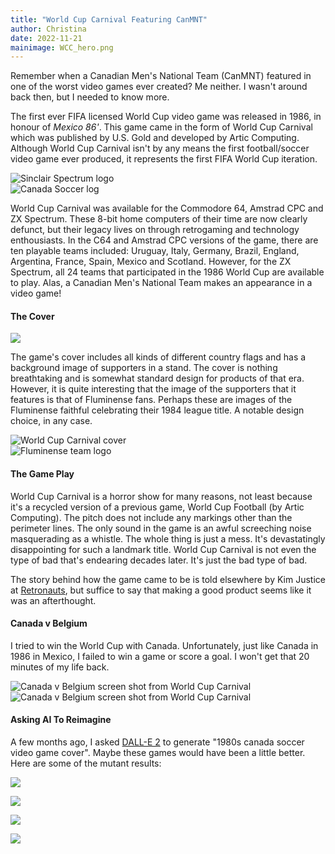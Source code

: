 ```yaml
---
title: "World Cup Carnival Featuring CanMNT"
author: Christina
date: 2022-11-21
mainimage: WCC_hero.png
---
```


Remember when a Canadian Men's National Team (CanMNT) featured in one of the worst video games ever created? Me neither. I wasn't around back then, but I needed to know more.

The first ever FIFA licensed World Cup video game was released in 1986, in honour of *Mexico 86'*. This game came in the form of World Cup Carnival which was published by U.S. Gold and developed by Artic Computing. Although World Cup Carnival isn't by any means the first football/soccer video game ever produced, it represents the first FIFA World Cup iteration.

<div class="row pb-4">
    <div class="col-9"><img src="/images/Sinclair_ZX_Spectrum-02b.svg.png" alt="Sinclair Spectrum logo"/></div>
    <div class="col-3"><img src="/images/canada-soccer-logo.png" alt="Canada Soccer log"/></div>
</div>

World Cup Carnival was available for the Commodore 64, Amstrad CPC and ZX Spectrum. These 8-bit home computers of their time are now clearly defunct, but their legacy lives on through retrogaming and technology enthousiasts. In the C64 and Amstrad CPC versions of the game, there are ten playable teams included: Uruguay, Italy, Germany, Brazil, England, Argentina, France, Spain, Mexico and Scotland. However, for the ZX Spectrum, all 24 teams that participated in the 1986 World Cup are available to play. Alas, a Canadian Men's National Team makes an appearance in a video game!

#### The Cover

![](images/wcc_cover.png)

The game's cover includes all kinds of different country flags and has a background image of supporters in a stand. The cover is nothing breathtaking and is somewhat standard design for products of that era. However, it is quite interesting that the image of the supporters that it features is that of Fluminense fans. Perhaps these are images of the Fluminense faithful celebrating their 1984 league title. A notable design choice, in any case.

<div class="row pb-4">
    <div class="col-4"><img src="/images/wcc_cover4.png" alt="World Cup Carnival cover"/></div>
    <div class="col-3"><img src="/images/flu_logo.png" alt="Fluminense team logo"/></div>
</div>

#### The Game Play

World Cup Carnival is a horror show for many reasons, not least because it's a recycled version of a previous game, World Cup Football (by Artic Computing). The pitch does not include any markings other than the perimeter lines. The only sound in the game is an awful screeching noise masquerading as a whistle. The whole thing is just a mess. It's devastatingly disappointing for such a landmark title. World Cup Carnival is not even the type of bad that's endearing decades later. It's just the bad type of bad.

The story behind how the game came to be is told elsewhere by Kim Justice at [Retronauts](https://retronauts.com/article/889/the-world-cup-game-that-became-a-nightmare), but suffice to say that making a good product seems like it was an afterthought.

#### Canada v Belgium

I tried to win the World Cup with Canada. Unfortunately, just like Canada in 1986 in Mexico, I failed to win a game or score a goal. I won't get that 20 minutes of my life back.

<div class="row pb-4">
    <div class="col-6"><img src="/images/WCC_gameplay1.png" alt="Canada v Belgium screen shot from World Cup Carnival" /></div>
    <div class="col-6"><img src="/images/WCC_gameplay3.png" alt="Canada v Belgium screen shot from World Cup Carnival"/></div>
</div>

#### Asking AI To Reimagine
A few months ago, I asked [DALL-E 2](https://openai.com/dall-e-2/) to generate "1980s canada soccer video game cover". Maybe these games would have been a little better. Here are some of the mutant results:

![](images/dalle2_cs1.png)

![](images/dalle2_cs2.png)

![](images/dalle2_cs3.png)

![](images/dalle2_cs4.png)
